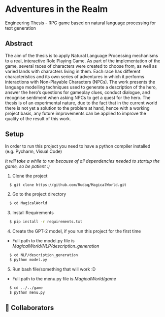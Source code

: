 
# Adventures in the Realm

Engineering Thesis - RPG game based on natural language processing for text generation



## Abstract 
The aim of the thesis is to apply Natural Language Processing mechanisms to a real, interactive Role
Playing Game. As part of the implementation of the game, several races of characters were created to
choose from, as well as varied lands with characters living in them. Each race has different characteristics
and its own series of adventures in which it performs interactions with Non-Playable Characters (NPCs).
The work presents the language modelling techniques used to generate a description of the hero, answer
the hero’s questions for gameplay clues, conduct dialogue, and recognise sentiment when asking NPCs
to get a quest for the hero. The thesis is of an experimental nature, due to the fact that in the current
world there is not yet a solution to the problem at hand, hence with a working project basis, any future
improvements can be applied to improve the quality of the result of this work.



## Setup
In order to run this project you need to have a python compiler installed (e.g. Pycharm, Visual Code)

*It will take a while to run because of all dependencies needed to startup the game, so be patient :)*


1. Clone the project

```bash
  $ git clone https://github.com/Rudaq/MagicalWorld.git
```

2. Go to the project directory

```bash
  $ cd MagicalWorld
```

3. Install Requirements

```bash
  $ pip install -r requirements.txt
```

4. Create the GPT-2 model, if you run this project for the first time
- Full path to the model.py file is *MagicalWorld/NLP/description_generation*
```bash
  $ cd NLP/description_generation
  $ python model.py
```

5. Run bash file/something that will work :D
- Full path to the menu.py file is *MagicalWorld/game* 
```bash
  $ cd ../../game 
  $ python menu.py
```


## 🔗 Collaborators
